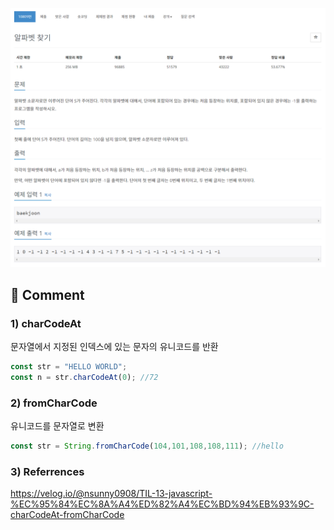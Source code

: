 ![](../images/b10809.png)

## 🤞 Comment
### 1) charCodeAt
문자열에서 지정된 인덱스에 있는 문자의 유니코드를 반환

```javascript
const str = "HELLO WORLD";
const n = str.charCodeAt(0); //72
```

### 2) fromCharCode
유니코드를 문자열로 변환

```javascript
const str = String.fromCharCode(104,101,108,108,111); //hello
```

### 3) Referrences
https://velog.io/@nsunny0908/TIL-13-javascript-%EC%95%84%EC%8A%A4%ED%82%A4%EC%BD%94%EB%93%9C-charCodeAt-fromCharCode